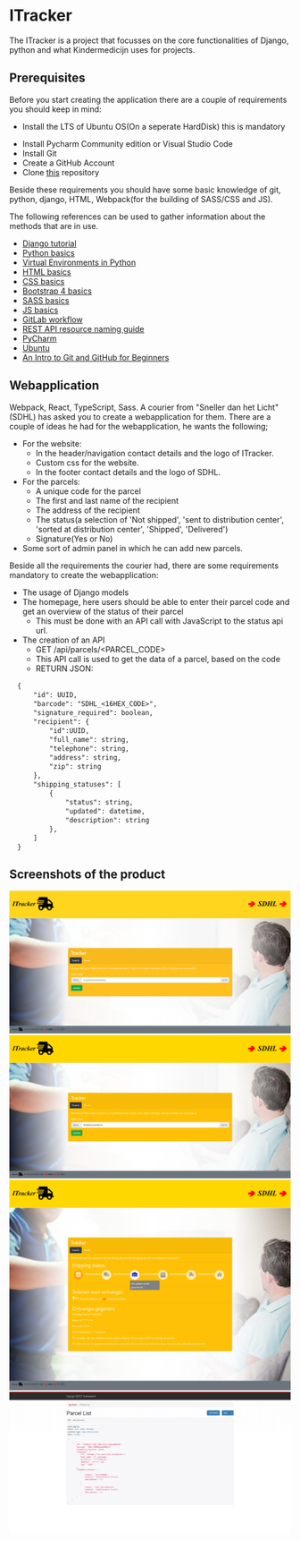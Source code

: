 # ITracker
The ITracker is a project that focusses on the core functionalities of 
Django, python and  what Kindermedicijn uses for projects.  
  
## Prerequisites
Before you start creating the application there are a couple of 
requirements you should keep in mind:
* Install the LTS of Ubuntu OS(On a seperate HardDisk) this is mandatory
- Install Pycharm Community edition or Visual Studio Code
- Install Git
- Create a GitHub Account
- Clone [this](https://gitlab.com/SetaHoefnagel/itracker.git) repository

Beside these requirements you should have some basic knowledge of git, 
python, django, HTML, Webpack(for the building of SASS/CSS and JS). 

The following references can be used to gather information about the 
methods that are in use.
* [Django tutorial](https://docs.djangoproject.com/en/2.1/intro/tutorial01/)
* [Python basics](https://www.w3schools.com/python/) 
* [Virtual Environments in Python](https://uoa-eresearch.github.io/eresearch-cookbook/recipe/2014/11/26/python-virtual-env/)
* [HTML basics](https://www.w3schools.com/html/) 
* [CSS basics](https://www.w3schools.com/css/) 
* [Bootstrap 4 basics](https://www.w3schools.com/bootstrap4/)
* [SASS basics](https://www.w3schools.com/sass/) 
* [JS basics](https://www.w3schools.com/js/) 
* [GitLab workflow](https://docs.gitlab.com/ee/workflow/gitlab_flow.html)
* [REST API resource naming guide](https://restfulapi.net/resource-naming/)
* [PyCharm](https://www.jetbrains.com/help/pycharm/quick-start-guide.html)
* [Ubuntu](https://help.ubuntu.com/stable/ubuntu-help/getting-started.html.en)
* [An Intro to Git and GitHub for Beginners](https://product.hubspot.com/blog/git-and-github-tutorial-for-beginners)

## Webapplication
Webpack, React, TypeScript, Sass.
A courier from "Sneller dan het Licht"(SDHL) has asked you to create a 
webapplication for them. 
There are a couple of ideas he had for the webapplication, he wants the 
following;  
* For the website: 
  * In the header/navigation contact details and the logo of ITracker. 
  * Custom css for the website. 
  * In the footer contact details and the logo of SDHL. 
* For the parcels: 
  * A unique code for the parcel
  * The first and last name of the recipient
  * The address of the recipient
  * The status(a selection of 'Not shipped', 'sent to distribution center', 'sorted at distribution center', 'Shipped', 'Delivered') 
  * Signature(Yes or No)
* Some sort of admin panel in which he can add new parcels. 

Beside all the requirements the courier had, there are some requirements mandatory to create the webapplication: 
* The usage of Django models
* The homepage, here users should be able to enter their parcel code and get an overview of the status of their parcel
  * This must be done with an API call with JavaScript to the status api url. 
* The creation of an API
  * GET /api/parcels/<PARCEL_CODE>
  * This API call is used to get the data of a parcel, based on the code
  * RETURN JSON: 
```
  {
      "id": UUID,
      "barcode": "SDHL_<16HEX_CODE>",
      "signature_required": boolean,
      "recipient": {
          "id":UUID,
          "full_name": string,
          "telephone": string,
          "address": string,
          "zip": string
      },
      "shipping_statuses": [
          {
              "status": string,
              "updated": datetime,
              "description": string
          },
      ]
  }
```

## Screenshots of the product
<img src="./images/homescreen.png" >
<img src="./images/parcel-request.png" >
<img src="./images/parcel-response.png" >
<img src="./images/parcel-api example.png" >
  
